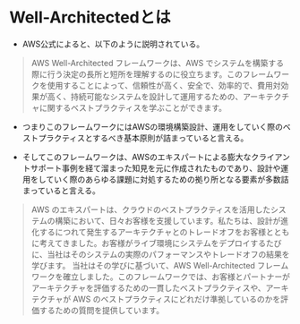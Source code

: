 # Well-Architectedとは

- AWS公式によると、以下のように説明されている。
> AWS Well-Architected フレームワークは、AWS でシステムを構築する際に行う決定の長所と短所を理解するのに役立ちます。このフレームワークを使用することによって、信頼性が高く、安全で、効率的で、費用対効果が高く、持続可能なシステムを設計して運用するための、アーキテクチャに関するベストプラクティスを学ぶことができます。
- つまりこのフレームワークにはAWSの環境構築設計、運用をしていく際のベストプラクティスとするべき基本原則が詰まっていると言える。

- そしてこのフレームワークは、AWSのエキスパートによる膨大なクライアントサポート事例を経て溜まった知見を元に作成されたものであり、設計や運用をしていく際のあらゆる課題に対処するための拠り所となる要素が多数詰まっていると言える。
> AWS のエキスパートは、クラウドのベストプラクティスを活用したシステムの構築において、⽇々お客様を支援しています。私たちは、設計が進化するにつれて発生するアーキテクチャとのトレードオフをお客様とともに考えてきました。お客様がライブ環境にシステムをデプロイするたびに、当社はそのシステムの実際のパフォーマンスやトレードオフの結果を学びます。
> 当社はその学びに基づいて、AWS Well-Architected フレームワークを確立しました。このフレームワークでは、お客様とパートナーがアーキテクチャを評価するための一貫したベストプラクティスや、アーキテクチャが AWS のベストプラクティスにどれだけ準拠しているのかを評価するための質問を提供しています。
